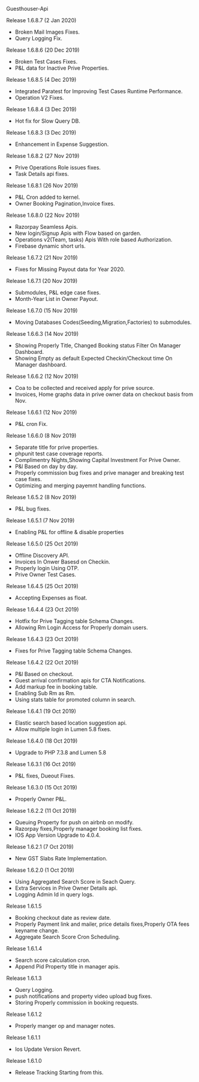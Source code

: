 Guesthouser-Api

Release 1.6.8.7 (2 Jan 2020)
  - Broken Mail Images Fixes.
  - Query Logging Fix.

Release 1.6.8.6 (20 Dec 2019)
  - Broken Test Cases Fixes.
  - P&L data for Inactive Prive Properties.

Release 1.6.8.5 (4 Dec 2019)
  - Integrated Paratest for Improving Test Cases Runtime Performance.
  - Operation V2 Fixes.

Release 1.6.8.4 (3 Dec 2019)
  - Hot fix for Slow Query DB.

Release 1.6.8.3 (3 Dec 2019)
  - Enhancement in Expense Suggestion.

Release 1.6.8.2 (27 Nov 2019)
  - Prive Operations Role issues fixes.
  - Task Details api fixes. 

Release 1.6.8.1 (26 Nov 2019)
  - P&L Cron added to kernel.
  - Owner Booking Pagination,Invoice fixes.

Release 1.6.8.0 (22 Nov 2019)
  - Razorpay Seamless Apis.
  - New login/Signup Apis with Flow based on garden.
  - Operations v2(Team, tasks) Apis With role based Authorization.
  - Firebase dynamic short urls.

Release 1.6.7.2 (21 Nov 2019)
  - Fixes for Missing Payout data for Year 2020.

Release 1.6.7.1 (20 Nov 2019)
  - Submodules, P&L edge case fixes.
  - Month-Year List in Owner Payout.

Release 1.6.7.0 (15 Nov 2019)
  - Moving Databases Codes(Seeding,Migration,Factories) to submodules.

Release 1.6.6.3 (14 Nov 2019)
  - Showing Properly Title, Changed Booking status Filter On Manager Dashboard.
  - Showing Empty as default Expected Checkin/Checkout time On Manager dashboard.

Release 1.6.6.2 (12 Nov 2019)
  - Coa to be collected and received apply for prive source.
  - Invoices, Home graphs  data in prive owner data on checkout basis from Nov.

Release 1.6.6.1 (12 Nov 2019)
  - P&L cron Fix.

Release 1.6.6.0 (8 Nov 2019)
  - Separate title for prive properties.
  - phpunit test case coverage reports.
  - Complimentry Nights,Showing Capital Investment For Prive Owner.
  - P&l Based on day by day.
  - Properly commission bug fixes and prive manager and breaking test case fixes.
  - Optimizing and merging payemnt handling functions.


Release 1.6.5.2 (8 Nov 2019)
  - P&L bug fixes.

Release 1.6.5.1 (7 Nov 2019)
  - Enabling P&L for offline & disable properties

Release 1.6.5.0 (25 Oct 2019)
  - Offline Discovery API.
  - Invoices In Onwer Basesd on Checkin.
  - Properly login Using OTP.
  - Prive Owner Test Cases.

Release 1.6.4.5 (25 Oct 2019)
  - Accepting Expenses as float.

Release 1.6.4.4 (23 Oct 2019)
  - Hotfix for Prive Tagging table Schema Changes.
  - Allowing Rm Login Access for Properly domain users.

Release 1.6.4.3 (23 Oct 2019)
  - Fixes for Prive Tagging table Schema Changes.

Release 1.6.4.2 (22 Oct 2019)
  - P&l Based on checkout.
  - Guest arrival confirmation apis for CTA Notifications.
  - Add markup fee in booking table.
  - Enabling Sub Rm as Rm.
  - Using stats table for promoted column in search.

Release 1.6.4.1 (19 Oct 2019)
  - Elastic search based location suggestion api.
  - Allow multiple login in Lumen 5.8 fixes.

Release 1.6.4.0 (18 Oct 2019)
  - Upgrade to PHP 7.3.8 and Lumen 5.8

Release 1.6.3.1 (16 Oct 2019)
  - P&L fixes, Dueout Fixes.

Release 1.6.3.0 (15 Oct 2019)
  - Properly Owner P&L.

Release 1.6.2.2 (11 Oct 2019)
  - Queuing Property for push on airbnb on modify.
  - Razorpay fixes,Properly manager booking list fixes.
  - IOS App Version Upgrade to 4.0.4.

Release 1.6.2.1 (7 Oct 2019)
  - New GST Slabs Rate Implementation.

Release 1.6.2.0 (1 Oct 2019)
  - Using Aggregated Search Score in Seach Query.
  - Extra Services in Prive Owner Details api.
  - Logging Admin Id in query logs.

Release 1.6.1.5
  - Booking checkout date as review date.
  - Properly Payment link and mailer, price details fixes,Properly OTA fees keyname change.
  - Aggregate Search Score Cron Scheduling.

Release 1.6.1.4
  - Search score calculation cron.
  - Append Pid Property title in manager apis.

Release 1.6.1.3
  - Query Logging.
  - push notifications and property video upload bug fixes.
  - Storing Properly commission in booking requests.

Release 1.6.1.2
  - Properly manger op and manager notes.

Release 1.6.1.1
 - Ios Update Version Revert.

Release 1.6.1.0
 - Release Tracking Starting from this.

